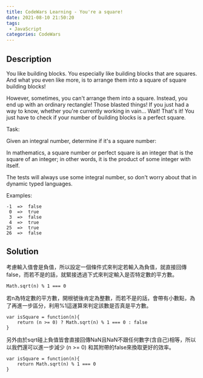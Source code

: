 ```yaml
---
title: CodeWars Learning - You're a square!
date: 2021-08-10 21:50:20
tags:
 - JavaScript
categories: CodeWars
---
```

## Description

You like building blocks. You especially like building blocks that are squares. And what you even like more, is to arrange them into a square of square building blocks!

However, sometimes, you can't arrange them into a square. Instead, you end up with an ordinary rectangle! Those blasted things! If you just had a way to know, whether you're currently working in vain… Wait! That's it! You just have to check if your number of building blocks is a perfect square.

Task:

Given an integral number, determine if it's a square number:

In mathematics, a square number or perfect square is an integer that is the square of an integer; in other words, it is the product of some integer with itself.

The tests will always use some integral number, so don't worry about that in dynamic typed languages.

Examples:

```
-1  =>  false
 0  =>  true
 3  =>  false
 4  =>  true
25  =>  true
26  =>  false
```
## Solution

考慮輸入值會是負值，所以設定一個條件式來判定若輸入為負值，就直接回傳false，而若不是的話，就緊接透過下式來判定輸入是否特定數的平方數。

```
Math.sqrt(n) % 1 === 0
```

若n為特定數的平方數，開根號後肯定為整數，而若不是的話，會帶有小數點，為了再進一步區分，利用%1這運算來判定該數是否真是平方數。

```
var isSquare = function(n){
    return (n >= 0) ? Math.sqrt(n) % 1 === 0 : false
}
```

另外由於sqrt碰上負值皆會直接回傳NaN且NaN不跟任何數字(含自己)相等，所以以我們還可以進一步減少 (n >= 0) 和其附帶的false來換取更好的效率。

```
var isSquare = function(n){
    return Math.sqrt(n) % 1 === 0
}
```


